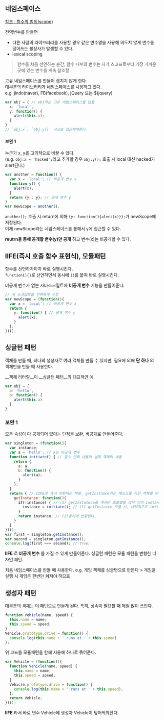 ## 네임스페이스

[참조 : 함수의 범위(scope)](https://www.zerocho.com/category/Javascript/post/5740531574288ebc5f2ba97e)

전역변수를 만들면  
+ 다른 사람의 라이브러리를 사용할 경우 같은 변수명을 사용해 의도치 않게 변수를 덮어쓰는 불상사가 발생할 수 있다.  
+ lexical scoping

> 함수를 처음 선언하는 순간, 함수 내부의 변수는 자기 스코프로부터 가장 가까운 곳에 있는 변수를 계속 참조함

고유 네임스페이스를 만들어 겹치지 않게 한다.  
대부분의 라이브러리가 네임스페이스를 사용하고 있다.  
e.g. jindo(naver), FB(facebook), jQuery 또는 $(jquery)

```javascript
var obj = { // obj라는 고유 네임스페이스를 만듦
  x: 'local',
  y: function() {
    alert(this.x);
  }
}
// `obj.x`, `obj.y()` 식으로 접근해야한다.
```

#### 보완 1 
누군가 x, y를 고의적으로 바꿀 수 있다.  
(e.g. `obj.x = 'hacked';`라고 추가할 경우 `obj.y();` 호출 시 local 대신 hacked가 alert된다.)

```javascript
var another = function() {
  var x = 'local'; // 비공개 변수 x
  function y() {
    alert(x);
  }
  return {y : y}; // 공개 변수 y
}
var newScope = another();
```

`another();` 호출 시 return에 의해 `{y: function(){alert(x)}};`가 newScope에 저장된다.  
이제 newScope라는 네임스페이스를 통해서 y에 접근할 수 있다.

__reutrn을 통해 공개할 변수(y)만 공개__ 하고 변수(x)는 비공개할 수 있다.

## IIFE(즉시 호출 함수 표현식), 모듈패턴

함수를 선언하자마자 바로 실행시킨다.  
`function(){}`로 선언하면서 동시에 `()`를 붙여 바로 실행시킨다.  

비공개 변수가 없는 자바스크립트에 __비공개 변수__ 기능을 만들어준다.
```javascript
// 위 스크립트를 간략하게 수정
var newScope = (function(){
  var x = 'local'; // 비공개 변수 x
  return {
    y: function() { // 공개 변수 y
      alert(x);
    }
  };
})();
```

## 싱글턴 패턴

객체를 만들 때, 하나의 생성자로 여러 객체를 만들 수 있지만, 
필요에 의해 __단 하나__ 의 객체만을 만들 때 사용한다.

__객체 리터럴__이 __싱글턴 패턴__의 대표적인 예

```javascript
var obj = {
  a: 'hello',
  b: function() {
    alert(this.a)
  } 
}
```

### 보완 1

모든 속성이 다 공개되어 있다는 단점을 보완, 비공개로 만들어준다.
```javascript
var singleton = (function(){
  var instance;
  var a = 'hello'; // a는 비공개 변수
  function initiate() { // 함수 안의 내용이 실제 객체의 내용
    return {
      a: a,
      b: function() {
        alert(a);
      }
    };
  }
  return { // IIFE로 즉시 반환되는 부분, getInstance라는 메소드를 가진 객체를 반환
    getInstance: function(){ 
      if(!instance) { // (3) getInstatnce를 여러번 호출했을 경우 이미 instance 객체가 있는 경우는 initiate을 거치지 않고 바로 반환한다.
        instance = initiate(); // (1) getInstance 호출 시, 내부적으로 initiate 함수가 호출되고 instance에 위 객체의 내용이 저장되고
      }
      return instance; // (2)동시에 반환된다.
    }
  }
})();
var first = singleton.getInstance();
var second = singleton.getInstance();
console.log(first === second); // treu;
```
__IIFE__ 로 __비공개 변수__ 를 가질 수 있게 만들어준다.
싱글턴 패턴은 모듈 패턴을 변형한 디자인 패턴.

처음 네임스페이스를 만들 때 사용한다.
e.g. 게임 객체를 싱글턴으로 만든다 > 게임을 실행 시 게임은 한번만 켜져야 하므로

## 생성자 패턴

대부분의 객체는 이 패턴으로 만들게 된다. 특히, 상속이 필요할 때 제일 많이 쓰인다.
```javascript
function Vehicle(name, speed) {
  this.name = name;
  this.speed = speed;
}
Vehicle.prototype.drive = function() {
  console.log(this.name + ' runs at ' + this.speed)
};
```

위 코드를 모듈패턴을 함께 사용해 하나로 묶어준다.
```javascript
var Vehicle = (function(){
  function Vehicle(name, speed) {
    this.name = name; 
    this.speed = speed;
  }
  Vehicle.prototype.drive = function() {
    console.log(this.name + ' runs at ' + this.speed);
  };
  return Vehicle;
})();
```
__IIFE__ 라서 바로 변수 Vehicle에 생성자 Vehicle이 덮어씌워진다.